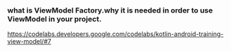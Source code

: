 ### what is ViewModel Factory.why it is needed in order to use ViewModel in your project.
https://codelabs.developers.google.com/codelabs/kotlin-android-training-view-model/#7

